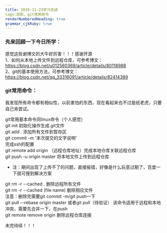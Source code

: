 ```yaml
---
title: 2019-11-23学习总结 
tags:观影，git常用命令
renderNumberedHeading: true
grammar_cjkRuby: true
---
```



### 先来回顾一下今日所学：
感觉这些谢博文的大牛好厉害！！！感谢开源  
1、如何从本地上传文件到远程仓库，可参考博文：  
https://blog.csdn.net/u012560369/article/details/80118988  
2、git的基本使用方法，可参考博文：  
https://blog.csdn.net/qq_33316091/article/details/82414389  


### git常用命令：  
我发现所有命令都有相似性，以前害怕的东西，现在看起来也不过是纸老虎，只要自己肯尝试。  

git常用基本命令同linux命令（个人感觉）  
git init 初始化操作生成.git文件  
git add . 添加所有文件到暂存区  
git commit -m '本次提交的文字说明'  
完成ssh的配置  
git remote add origin （远程仓库地址）完成本地仓库关联远程仓库  
git push -u origin master   将本地文件上传到远程仓库  
* 注：期间出现了上传不了的问题，直接报错，好像是什么玩意过期了，百度一下就可搜到解决方案  

git rm -r --cached . 删除远程所有文件  
git rm -r --cached (file name) 删除相应文件  
注意：删除完需要git commit -m/git push一下  
git pull --rebase origin master  或者git pull（待验证）   该命令适用于远程和本地冲突，需要先合并一下，在push  
git remote remove origin  删除远程仓库连接  

未完待续！！！
